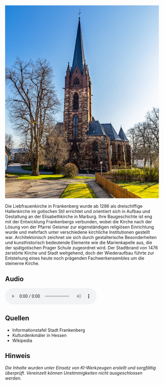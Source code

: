 ![Liebfrauenkirche](./images/frankenberg/p06.jpg)

Die Liebfrauenkirche in Frankenberg wurde ab 1286 als dreischiffige Hallenkirche im gotischen Stil errichtet und orientiert sich in Aufbau und Gestaltung an der Elisabethkirche in Marburg. Ihre Baugeschichte ist eng mit der Entwicklung Frankenbergs verbunden, wobei die Kirche nach der Lösung von der Pfarrei Geismar zur eigenständigen religiösen Einrichtung wurde und mehrfach unter verschiedene kirchliche Institutionen gestellt war. Architektonisch zeichnet sie sich durch gestalterische Besonderheiten und kunsthistorisch bedeutende Elemente wie die Marienkapelle aus, die der spätgotischen Prager Schule zugeordnet wird. Der Stadtbrand von 1476 zerstörte Kirche und Stadt weitgehend, doch der Wiederaufbau führte zur Entstehung eines heute noch prägenden Fachwerkensembles um die steinerne Kirche.

## Audio

<audio controls class="full-width-audio">
  <source src="locales/frankenberg/de/p6.mp3" type="audio/mpeg">
  Dein Browser unterstützt kein Audioelement.
</audio>

## Quellen

- Informationstafel Stadt Frankenberg
- Kulturdenkmäler in Hessen
- Wikipedia

## Hinweis

_Die Inhalte wurden unter Einsatz von KI-Werkzeugen erstellt und sorgfältig überprüft. Vereinzelt können Unstimmigkeiten nicht ausgeschlossen werden._